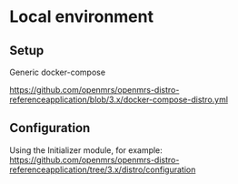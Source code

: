 # Local environment

## Setup

Generic docker-compose 

https://github.com/openmrs/openmrs-distro-referenceapplication/blob/3.x/docker-compose-distro.yml

## Configuration 




Using the Initializer module, for example:  
https://github.com/openmrs/openmrs-distro-referenceapplication/tree/3.x/distro/configuration




